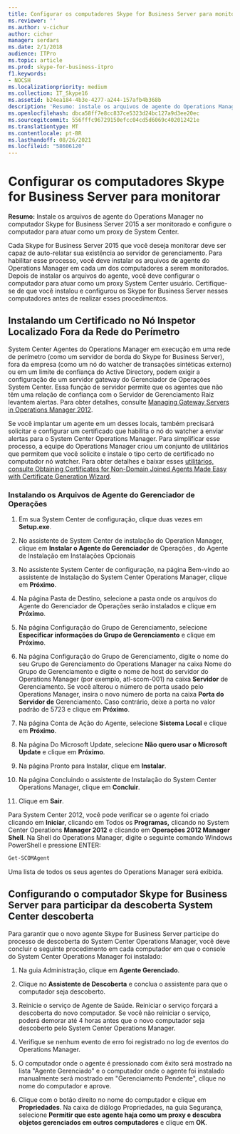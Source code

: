 ```yaml
---
title: Configurar os computadores Skype for Business Server para monitorar
ms.reviewer: ''
ms.author: v-cichur
author: cichur
manager: serdars
ms.date: 2/1/2018
audience: ITPro
ms.topic: article
ms.prod: skype-for-business-itpro
f1.keywords:
- NOCSH
ms.localizationpriority: medium
ms.collection: IT_Skype16
ms.assetid: b24ea184-4b3e-4277-a244-157afb4b368b
description: 'Resumo: instale os arquivos de agente do Operations Manager no computador Skype for Business Server 2015 a ser monitorado e configure o computador para atuar como um proxy System Center.'
ms.openlocfilehash: dbca58ff7e8cc837ce5323d24bc127a9d3ee20ec
ms.sourcegitcommit: 556fffc96729150efcc04cd5d6069c402012421e
ms.translationtype: MT
ms.contentlocale: pt-BR
ms.lasthandoff: 08/26/2021
ms.locfileid: "58606120"
---
```

# <a name="configure-the-skype-for-business-server-computers-to-monitor"></a>Configurar os computadores Skype for Business Server para monitorar

**Resumo:** Instale os arquivos de agente do Operations Manager no computador Skype for Business Server 2015 a ser monitorado e configure o computador para atuar como um proxy de System Center.

Cada Skype for Business Server 2015 que você deseja monitorar deve ser capaz de auto-relatar sua existência ao servidor de gerenciamento. Para habilitar esse processo, você deve instalar os arquivos de agente do Operations Manager em cada um dos computadores a serem monitorados. Depois de instalar os arquivos do agente, você deve configurar o computador para atuar como um proxy System Center usuário. Certifique-se de que você instalou e configurou os Skype for Business Server nesses computadores antes de realizar esses procedimentos.

## <a name="installing-a-certificate-on-a-watcher-node-located-outside-the-perimeter-network"></a>Instalando um Certificado no Nó Inspetor Localizado Fora da Rede do Perímetro
<a name="watcher_node_outside"> </a>

System Center Agentes do Operations Manager em execução em uma rede de perímetro (como um servidor de borda do Skype for Business Server), fora da empresa (como um nó do watcher de transações sintéticas externo) ou em um limite de confiança do Active Directory, podem exigir a configuração de um servidor gateway do Gerenciador de Operações System Center. Essa função de servidor permite que os agentes que não têm uma relação de confiança com o Servidor de Gerenciamento Raiz levantem alertas. Para obter detalhes, consulte [Managing Gateway Servers in Operations Manager 2012](/previous-versions/system-center/system-center-2012-R2/hh212823(v=sc.12)).

Se você implantar um agente em um desses locais, também precisará solicitar e configurar um certificado que habilita o nó do watcher a enviar alertas para o System Center Operations Manager. Para simplificar esse processo, a equipe do Operations Manager criou um conjunto de utilitários que permitem que você solicite e instale o tipo certo de certificado no computador nó watcher. Para obter detalhes e baixar esses [utilitários, consulte Obtaining Certificates for Non-Domain Joined Agents Made Easy with Certificate Generation Wizard](https://go.microsoft.com/fwlink/p/?LinkID=267421&amp;amp;clcid=0x409).

### <a name="installing-the-operation-manager-agent-files"></a>Instalando os Arquivos de Agente do Gerenciador de Operações

1. Em sua System Center de configuração, clique duas vezes em **Setup.exe**.

2. No assistente de System Center de instalação do Operation Manager, clique em **Instalar o Agente do Gerenciador** de Operações , do Agente de Instalação em Instalações Opcionais

3. No assistente System Center de configuração, na página Bem-vindo ao assistente de Instalação do System Center Operations Manager, clique em **Próximo**.

4. Na página Pasta de Destino, selecione a pasta onde os arquivos do Agente do Gerenciador de Operações serão instalados e clique em **Próximo**.

5. Na página Configuração do Grupo de Gerenciamento, selecione **Especificar informações do Grupo de Gerenciamento** e clique em **Próximo**.

6. Na página Configuração do Grupo de Gerenciamento, digite  o nome do seu Grupo de Gerenciamento do Operations Manager na caixa Nome do Grupo de Gerenciamento e digite o nome de host do servidor do Operations Manager (por exemplo, atl-scom-001) na caixa **Servidor** de Gerenciamento. Se você alterou o número de porta usado pelo Operations Manager, insira o novo número de porta na caixa **Porta do Servidor de** Gerenciamento. Caso contrário, deixe a porta no valor padrão de 5723 e clique em **Próximo**.

7. Na página Conta de Ação do Agente, selecione **Sistema Local** e clique em **Próximo**.

8. Na página Do Microsoft Update, selecione **Não quero usar o Microsoft Update** e clique em **Próximo**.

9. Na página Pronto para Instalar, clique em **Instalar**.

10. Na página Concluindo o assistente de Instalação do System Center Operations Manager, clique em **Concluir**.

11. Clique em **Sair**.

Para System Center 2012, você pode verificar se o agente foi criado clicando em **Iniciar**, clicando em Todos os **Programas,** clicando no System Center Operations **Manager 2012** e clicando em **Operações 2012 Manager Shell**. Na Shell do Operations Manager, digite o seguinte comando Windows PowerShell e pressione ENTER:
```PowerShell
Get-SCOMAgent
```

Uma lista de todos os seus agentes do Operations Manager será exibida.
## <a name="configuring-the-skype-for-business-server-computer-to-participate-in-system-center-discovery"></a>Configurando o computador Skype for Business Server para participar da descoberta System Center descoberta
<a name="watcher_node_outside"> </a>

Para garantir que o novo agente Skype for Business Server participe do processo de descoberta do System Center Operations Manager, você deve concluir o seguinte procedimento em cada computador em que o console do System Center Operations Manager foi instalado:

1. Na guia Administração, clique em **Agente Gerenciado**.

2. Clique no **Assistente de Descoberta** e conclua o assistente para que o computador seja descoberto.

3. Reinicie o serviço de Agente de Saúde. Reiniciar o serviço forçará a descoberta do novo computador. Se você não reiniciar o serviço, poderá demorar até 4 horas antes que o novo computador seja descoberto pelo System Center Operations Manager.

4. Verifique se nenhum evento de erro foi registrado no log de eventos do Operations Manager.

5. O computador onde o agente é pressionado com êxito será mostrado na lista "Agente Gerenciado" e o computador onde o agente foi instalado manualmente será mostrado em "Gerenciamento Pendente", clique no nome do computador e aprove.

6. Clique com o botão direito no nome do computador e clique em **Propriedades**. Na caixa de diálogo Propriedades, na guia Segurança, selecione **Permitir que este agente haja como um proxy e descubra objetos gerenciados em outros computadores** e clique em **OK**.